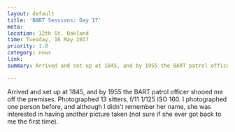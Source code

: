 ```yaml
---
layout: default
title: 'BART Sessions: Day 17'
meta:
location: 12th St. Oakland
time: Tuesday, 16 May 2017
priority: 1.0
category: news
link:
summary: Arrived and set up at 1845, and by 1955 the BART patrol officer shooed me off the premises. 13 sitters, all shot at f/11 1/125 ISO 160. I photographed one person before, and although I didn't remember her name, she was interested in having another picture taken (not sure if she got back to me the first time).

---
```


Arrived and set up at 1845, and by 1955 the BART patrol officer shooed me off the premises. Photographed 13 sitters, f/11 1/125 ISO 160. I photographed one person before, and although I didn't remember her name, she was interested in having another picture taken (not sure if she ever got back to me the first time).
